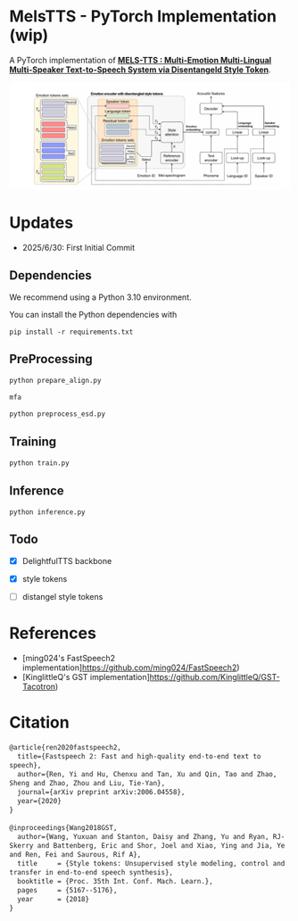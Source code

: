 # MelsTTS - PyTorch Implementation (wip)

A PyTorch implementation of [**MELS-TTS : Multi-Emotion Multi-Lingual Multi-Speaker Text-to-Speech System via Disentangeld Style Token**](https://ieeexplore.ieee.org/document/10446852). 


![](./img/model.png)

# Updates
- 2025/6/30: First Initial Commit

## Dependencies
We recommend using a Python 3.10 environment.

You can install the Python dependencies with
```
pip install -r requirements.txt
```

## PreProcessing
```
python prepare_align.py
```
```
mfa
```
```
python preprocess_esd.py
```

## Training
```
python train.py
```

## Inference
```
python inference.py
```

## Todo

- [x] DelightfulTTS backbone
- [x] style tokens

- [ ] distangel style tokens

# References
- [ming024's FastSpeech2 implementation]https://github.com/ming024/FastSpeech2)
- [KinglittleQ's GST implementation]https://github.com/KinglittleQ/GST-Tacotron)

# Citation
```
@article{ren2020fastspeech2,
  title={Fastspeech 2: Fast and high-quality end-to-end text to speech},
  author={Ren, Yi and Hu, Chenxu and Tan, Xu and Qin, Tao and Zhao, Sheng and Zhao, Zhou and Liu, Tie-Yan},
  journal={arXiv preprint arXiv:2006.04558},
  year={2020}
}

@inproceedings{Wang2018GST,
  author={Wang, Yuxuan and Stanton, Daisy and Zhang, Yu and Ryan, RJ-Skerry and Battenberg, Eric and Shor, Joel and Xiao, Ying and Jia, Ye and Ren, Fei and Saurous, Rif A},
  title     = {Style tokens: Unsupervised style modeling, control and transfer in end-to-end speech synthesis},
  booktitle = {Proc. 35th Int. Conf. Mach. Learn.},
  pages     = {5167--5176},
  year      = {2018}
}

